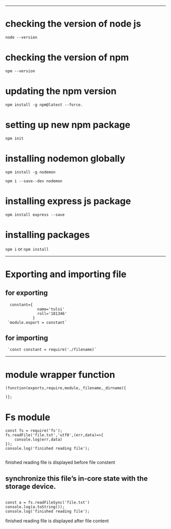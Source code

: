 
***
# checking the version of node js

`node --version`


# checking the version of npm

`npm --version`

# updating the npm version

`npm install -g npm@latest --force.`


# setting up new npm package

`npm init`


# installing nodemon globally
`npm install -g nodemon`

`npm i --save--dev nodemon`

# installing express js package
`npm install express --save`

# installing packages
`npm i`
or
`npm install`


***
# Exporting and importing file

  ## for exporting
      constant={
                  name='tulsi'
                  roll='181346'
                }
     `module.export = constant`

  ## for importing
     `const constant = require('./filename)`
***
# module wrapper function
`(function(exports,require,module,_filename,_dirname){`

`)};`

# Fs module
```
const fs = require('fs');
fs.readFile('file.txt','utf8',(err,data)=>{
    console.log(err,data)
});
console.log('finished reading file');


```
<p>
finished reading file is displayed before file constent
</p>

## synchronize this file’s in-core state with the storage device.
```const fs = require('fs');

const a = fs.readFileSync('file.txt')
console.log(a.toString());
console.log('finished reading file');
```

<p>
finished reading file is displayed after file content
</p>






